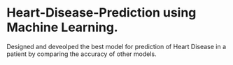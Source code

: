 # Heart-Disease-Prediction using Machine Learning. 
Designed and deveolped the best model for prediction of Heart Disease in a patient by comparing the accuracy of other models.
